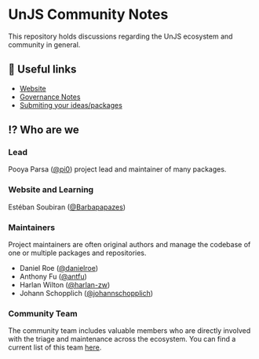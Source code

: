 # UnJS Community Notes

This repository holds discussions regarding the UnJS ecosystem and community in general.

## 🔖 Useful links

- [Website](https://unjs.io)
- [Governance Notes](https://github.com/unjs/governance)
- [Submiting your ideas/packages](https://github.com/unjs/community/discussions/1)

## ⁉️ Who are we

### Lead

Pooya Parsa ([@pi0](https://github.com/pi0)) project lead and maintainer of many packages.

### Website and Learning

Estéban Soubiran ([@Barbapapazes](https://github.com/Barbapapazes)) 

### Maintainers 

Project maintainers are often original authors and manage the codebase of one or multiple packages and repositories.

- Daniel Roe ([@danielroe](https://github.com/danielroe))
- Anthony Fu ([@antfu](https://github.com/antfu))
- Harlan Wilton ([@harlan-zw](https://github.com/harlan-zw))
- Johann Schopplich ([@johannschopplich](https://github.com/johannschopplich))

### Community Team

The community team includes valuable members who are directly involved with the triage and maintenance across the ecosystem.
You can find a current list of this team [here](https://github.com/orgs/unjs/people).
